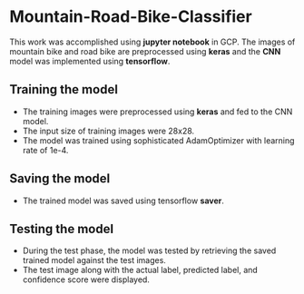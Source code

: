 # Mountain-Road-Bike-Classifier
This work was accomplished using **jupyter notebook** in GCP. The images of mountain bike and road bike are
preprocessed using **keras** and the **CNN** model was implemented using **tensorflow**. 

## Training the model
- The training images were preprocessed using **keras** and fed to the CNN model.
- The input size of training images were 28x28.
- The model was trained using sophisticated AdamOptimizer with learning rate of 1e-4.

## Saving the model
- The trained model was saved using tensorflow **saver**.

## Testing the model
- During the test phase, the model was tested by retrieving the saved trained model against the test images.
- The test image along with the actual label, predicted label, and confidence score were displayed. 


